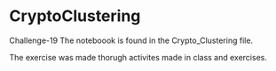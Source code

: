 # CryptoClustering
Challenge-19
The noteboook is found in the Crypto_Clustering file.

The exercise was made thorugh activites made in class and exercises.
